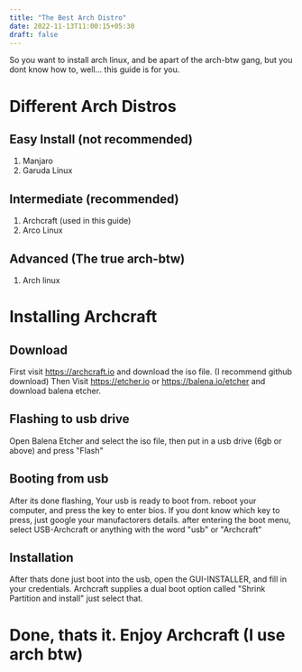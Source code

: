 ```yaml
---
title: "The Best Arch Distro"
date: 2022-11-13T11:00:15+05:30
draft: false
---
```

So you want to install arch linux, and be apart of the arch-btw gang, but you dont know how to, well... this guide is for you.
# Different Arch Distros
## Easy Install (not recommended)
1. Manjaro
2. Garuda Linux
## Intermediate (recommended)
1. Archcraft (used in this guide)
2. Arco Linux
## Advanced (The true arch-btw)
1. Arch linux
# Installing Archcraft
## Download
First visit https://archcraft.io and download the iso file. (I recommend github download)
Then Visit https://etcher.io or https://balena.io/etcher and download balena etcher.
## Flashing to usb drive
Open Balena Etcher and select the iso file, then put in a usb drive (6gb or above) and press "Flash"
## Booting from usb
After its done flashing, Your usb is ready to boot from.
reboot your computer, and press the key to enter bios. If you dont know which key to press, just google your manufactorers details.
after entering the boot menu, select USB-Archcraft or anything with the word "usb" or "Archcraft"
## Installation
After thats done just boot into the usb, open the GUI-INSTALLER, and fill in your credentials. Archcraft supplies a dual boot option called "Shrink Partition and install"
just select that.
# Done, thats it. Enjoy Archcraft (I use arch btw)
